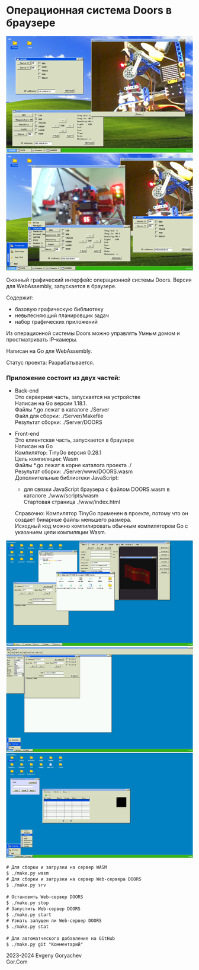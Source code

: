 # Операционная система Doors в браузере

![img/Screenshot5.png](img/Screenshot5.png)
![img/Screenshot4.png](img/Screenshot4.png)

Оконный графический интерфейс операционной системы Doors. Версия для WebAssembly, запускается в браузере.

Содержит:
- базовую графическую библиотеку
- невытесняющий планировщик задач
- набор графических приложений

Из операционной системы Doors можно управлять Умным домом и простматривать IP-камеры.

Написан на Go для WebAssembly.

Статус проекта: Разрабатывается.


### Приложение состоит из двух частей:
- Back-end  
	Это серверная часть, запускается на устройстве  
	Написан на Go версии 1.18.1.  
	Файлы *.go лежат в каталоге ./Server  
	Файл для сборки: ./Server/Makefile  
	Результат сборки: ./Server/DOORS  
- Front-end  
	Это клиентская часть, запускается в браузере  
	Написан на Go  
	Компилятор: TinyGo версия 0.28.1  
	Цель компиляции: Wasm  
	Файлы *.go лежат в корне каталога проекта ./  
	Результат сборки: ./Server/www/DOORS.wasm  
	Дополнительные библиотеки JavaScript:  
	- для связки JavaScript браузера с файлом DOORS.wasm в каталоге ./www/scripts/wasm  
	Стартовая страница ./www/index.html  
	
	Справочно: Компилятор TinyGo применен в проекте, потому что он создает бинарные файлы меньшего размера.  
			   Исходный код можно компилировать обычным компилятором Go с указанием цели компиляции Wasm.  

![img/Screenshot1.png](img/Screenshot1.png)
![img/Screenshot2.png](img/Screenshot2.png)
![img/Screenshot3.png](img/Screenshot3.png)


```
# Для сборки и загрузки на сервер WASM
$ ./make.py wasm
# Для сборки и загрузки на сервер Web-сервера DOORS
$ ./make.py srv

# Остановить Web-сервер DOORS
$ ./make.py stop
# Запустить Web-сервер DOORS
$ ./make.py start
# Узнать запущен ли Web-сервер DOORS
$ ./make.py stat

# Для автоматческого добавление на GitHub
$ ./make.py git "Комментарий"
```

2023-2024 Evgeny Goryachev    
Gor.Com 


